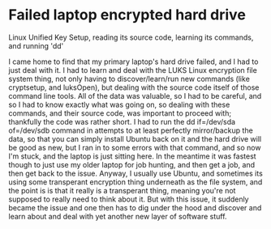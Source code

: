 # Failed laptop encrypted hard drive

Linux Unified Key Setup, reading its source code, learning its commands, and running 'dd'

I came home to find that my primary laptop's hard drive failed, and I had to just deal with it. I had to learn and deal with the LUKS Linux encryption file system thing, not only having to discover/learn/run new commands (like cryptsetup, and luksOpen), but dealing with the source code itself of those command line tools. All of the data was valuable, so I had to be careful, and so I had to know exactly what was going on, so dealing with these commands, and their source code, was important to proceed with; thankfully the code was rather short. I had to run the dd if=/dev/sda of=/dev/sdb command in attempts to at least perfectly mirror/backup the data, so that you can simply install Ubuntu back on it and the hard drive will be good as new, but I ran in to some errors with that command, and so now I'm stuck, and the laptop is just sitting here. In the meantime it was fastest though to just use my older laptop for job hunting, and then get a job, and then get back to the issue. Anyway, I usually use Ubuntu, and sometimes its using some transperant encryption thing underneath as the file system, and the point is is that it really is a transperant thing, meaning you're not supposed to really need to think about it. But with this issue, it suddenly became the issue and one then has to dig under the hood and discover and learn about and deal with yet another new layer of software stuff.
